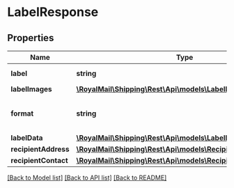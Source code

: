 # LabelResponse

## Properties
Name | Type | Description | Notes
------------ | ------------- | ------------- | -------------
**label** | **string** | Label in PDF format and Base64 encoded | [optional] 
**labelImages** | [**\RoyalMail\Shipping\Rest\Api\models\LabelImages**](LabelImages.md) |  | [optional] 
**format** | **string** | The format of the response as requested in the printLabelRequest i.e. PDF/DS/DSPDF/PNG/DSPNG | [optional] 
**labelData** | [**\RoyalMail\Shipping\Rest\Api\models\LabelResponseLabelData**](LabelResponseLabelData.md) |  | [optional] 
**recipientAddress** | [**\RoyalMail\Shipping\Rest\Api\models\RecipientAddress**](RecipientAddress.md) |  | [optional] 
**recipientContact** | [**\RoyalMail\Shipping\Rest\Api\models\RecipientContact**](RecipientContact.md) |  | [optional] 

[[Back to Model list]](../README.md#documentation-for-models) [[Back to API list]](../README.md#documentation-for-api-endpoints) [[Back to README]](../README.md)


